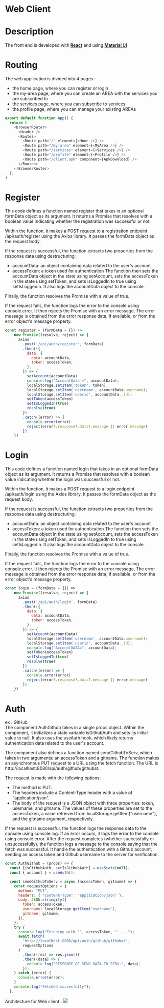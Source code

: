 Web Client
==========

Description
===========
The front end is developed with **[React](https://fr.reactjs.org/)** and using **[Material UI](https://mui.com/)**


Routing
=======
The web application is divided into 4 pages :  
- the home page, where you can register or login
- the my-area page, where you can create an AREA with the services you are subscribed to
- the services page, where you can subscribe to services
- the profile page, where you can manage your existing AREAs
```js
export default function App() {
  return (
    <BrowserRouter>
      <Header />
      <Routes>
        <Route path="/" element={<Home />} />
        <Route path="/my-area" element={<MyArea />} />
        <Route path="/services" element={<Services />} />
        <Route path="/profile" element={<Profile />} />
        <Route path="/client.apk" component={ApkDownload} />
      </Routes>
    </BrowserRouter>
  );
}
```

Register
========
This code defines a function named register that takes in an optional formData object as its argument. It returns a Promise that resolves with a boolean value indicating whether the registration was successful or not.

Within the function, it makes a POST request to a registration endpoint /api/auth/register using the Axios library. It passes the formData object as the request body.

If the request is successful, the function extracts two properties from the response data using destructuring:

- accountData: an object containing data related to the user's account
- accessToken: a token used for authentication
The function then sets the accountData object in the state using setAccount, sets the accessToken in the state using setToken, and sets isLoggedIn to true using setIsLoggedIn. It also logs the accountData object to the console.

Finally, the function resolves the Promise with a value of true.

If the request fails, the function logs the error to the console using console.error. It then rejects the Promise with an error message. The error message is obtained from the error response data, if available, or from the error object's message property.
```js
const register = (formData = {}) =>
    new Promise((resolve, reject) => {
      axios
        .post('/api/auth/register', formData)
        .then(({
          data: {
            data: accountData,
            token: accessToken,
          },
        }) => {
          setAccount(accountData)
          console.log("AccountData->", accountData);
          localStorage.setItem('token', token);
          localStorage.setItem('username', accountData.username);
          localStorage.setItem('userid', accountData._id);
          setToken(accessToken)
          setIsLoggedIn(true)
          resolve(true)
        })
        .catch((error) => {
          console.error(error)
          reject(error?.response?.data?.message || error.message)
        })
    })
```

Login
=====
This code defines a function named login that takes in an optional formData object as its argument. It returns a Promise that resolves with a boolean value indicating whether the login was successful or not.

Within the function, it makes a POST request to a login endpoint /api/auth/login using the Axios library. It passes the formData object as the request body.

If the request is successful, the function extracts two properties from the response data using destructuring:

- accountData: an object containing data related to the user's account
- accessToken: a token used for authentication
The function then sets the accountData object in the state using setAccount, sets the accessToken in the state using setToken, and sets isLoggedIn to true using setIsLoggedIn. It also logs the accountData object to the console.

Finally, the function resolves the Promise with a value of true.

If the request fails, the function logs the error to the console using console.error. It then rejects the Promise with an error message. The error message is obtained from the error response data, if available, or from the error object's message property.
```js
const login = (formData = {}) =>
    new Promise((resolve, reject) => {
      axios
        .post('/api/auth/login', formData)
        .then(({
          data: {
            data: accountData,
            token: accessToken,
          },
        }) => {
          setAccount(accountData)
          localStorage.setItem('username', accountData.username);
          localStorage.setItem('userid', accountData._id);
          console.log("AccountDATA=", accountData);
          setToken(accessToken)
          setIsLoggedIn(true)
          resolve(true)
        })
        .catch((error) => {
          console.error(error)
          reject(error?.response?.data?.message || error.message)
        })
    })
```

Auth
====
ex : GitHub  
The component AuthGithub takes in a single props object. Within the component, it initializes a state variable isGithubAuth and sets its initial value to null. It also uses the useAuth hook, which likely returns authentication data related to the user's account.

The component also defines a function named sendGithubToServ, which takes in two arguments: an accessToken and a gitname. The function makes an asynchronous PUT request to a URL using the fetch function. The URL is http://localhost:8080/api/auth/github/githubat.

The request is made with the following options:

- The method is PUT.
- The headers include a Content-Type header with a value of "application/json".
- The body of the request is a JSON object with three properties: token, username, and gitname. The values of these properties are set to the accessToken, a value retrieved from localStorage.getItem("username"), and the gitname argument, respectively.  

If the request is successful, the function logs the response data to the console using console.log. If an error occurs, it logs the error to the console using console.error.
After the request completes (whether successfully or unsuccessfully), the function logs a message to the console saying that the fetch was successful.
It handle the authentication with a Github account, sending an access token and Github username to the server for verification.
```js
const AuthGithub = (props) => {
  const [isGithubAuth, setIsGithubAuth] = useState(null);
  const { account } = useAuth();

  const sendGithubToServ = async (accessToken, gitname) => {
    const requestOptions = {
      method: "PUT",
      headers: { "Content-Type": "application/json" },
      body: JSON.stringify({
        token: accessToken,
        username: localStorage.getItem("username"),
        gitname: gitname,
      }),
    };
    try {
      console.log("Fetching with '", accessToken, "' ...");
      await fetch(
        "http://localhost:8080/api/auth/github/githubat",
        requestOptions
      )
        .then((res) => res.json())
        .then((data) => {
          console.log("RESPONSE OF SEND DATA TO SERV:", data);
        });
    } catch (error) {
      console.error(error);
    }
    console.log("Fetched succesfully");
  };
```

Architecture for Web client :
![](/assets/Server/class_model.png)

